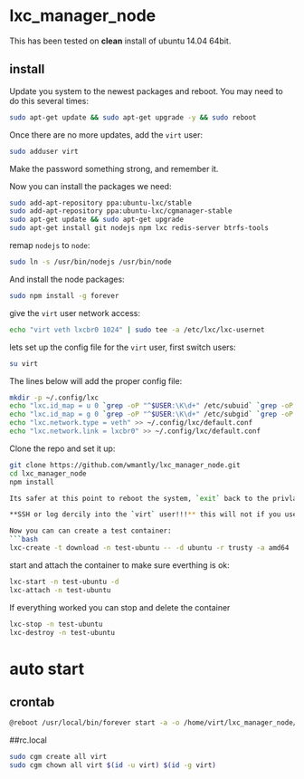 # lxc_manager_node
This has been tested on **clean** install of ubuntu 14.04 64bit.

## install
Update you system to the newest packages and reboot. You may need to do this several times:
```bash
sudo apt-get update && sudo apt-get upgrade -y && sudo reboot
```

Once there are no more updates, add the `virt` user:
```bash
sudo adduser virt
```
Make the password something strong, and remember it.

Now you can install the packages we need:
```bash
sudo add-apt-repository ppa:ubuntu-lxc/stable
sudo add-apt-repository ppa:ubuntu-lxc/cgmanager-stable
sudo apt-get update && sudo apt-get upgrade
sudo apt-get install git nodejs npm lxc redis-server btrfs-tools
```

remap `nodejs` to `node`:
```bash
sudo ln -s /usr/bin/nodejs /usr/bin/node
```

And install the node packages:
```bash
sudo npm install -g forever
```
give the `virt` user network access:
```bash
echo "virt veth lxcbr0 1024" | sudo tee -a /etc/lxc/lxc-usernet
```

lets set up the config file for the `virt` user, first switch users:
```bash
su virt
```

The lines below will add the proper config file:
```bash
mkdir -p ~/.config/lxc
echo "lxc.id_map = u 0 `grep -oP "^$USER:\K\d+" /etc/subuid` `grep -oP "^$USER:\d+:\K\d+" /etc/subuid`" > ~/.config/lxc/default.conf
echo "lxc.id_map = g 0 `grep -oP "^$USER:\K\d+" /etc/subgid` `grep -oP "^$USER:\d+:\K\d+" /etc/subgid`" >> ~/.config/lxc/default.conf
echo "lxc.network.type = veth" >> ~/.config/lxc/default.conf
echo "lxc.network.link = lxcbr0" >> ~/.config/lxc/default.conf
```
Clone the repo and set it up:
```bash
git clone https://github.com/wmantly/lxc_manager_node.git
cd lxc_manager_node
npm install

Its safer at this point to reboot the system, `exit` back to the privlaged user and `reboot`

**SSH or log dercily into the `virt` user!!!** this will not if you use su!

Now you can can create a test container:
```bash
lxc-create -t download -n test-ubuntu -- -d ubuntu -r trusty -a amd64
```
start and attach the container to make sure everthing is ok:
```bash
lxc-start -n test-ubuntu -d
lxc-attach -n test-ubuntu
```
If everything worked you can stop and delete the container
```bash
lxc-stop -n test-ubuntu
lxc-destroy -n test-ubuntu
```


# auto start
## crontab
```bash
@reboot /usr/local/bin/forever start -a -o /home/virt/lxc_manager_node/server.out.log -e /home/virt/lxc_manager_node/server.err.log /home/virt/lxc_manager_node/bin/www
```

##rc.local
```bash
sudo cgm create all virt
sudo cgm chown all virt $(id -u virt) $(id -g virt)
```
